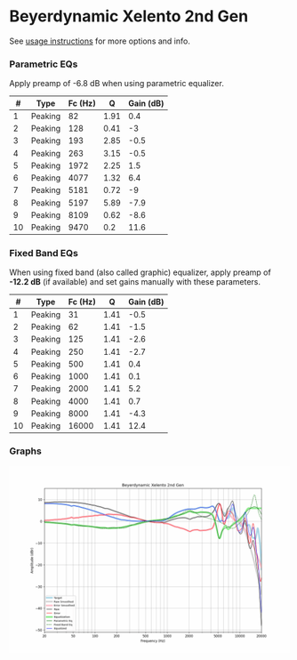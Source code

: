# Beyerdynamic Xelento 2nd Gen
See [usage instructions](https://github.com/jaakkopasanen/AutoEq#usage) for more options and info.

### Parametric EQs
Apply preamp of -6.8 dB when using parametric equalizer.

|   # | Type    |   Fc (Hz) |    Q |   Gain (dB) |
|-----|---------|-----------|------|-------------|
|   1 | Peaking |        82 | 1.91 |         0.4 |
|   2 | Peaking |       128 | 0.41 |        -3   |
|   3 | Peaking |       193 | 2.85 |        -0.5 |
|   4 | Peaking |       263 | 3.15 |        -0.5 |
|   5 | Peaking |      1972 | 2.25 |         1.5 |
|   6 | Peaking |      4077 | 1.32 |         6.4 |
|   7 | Peaking |      5181 | 0.72 |        -9   |
|   8 | Peaking |      5197 | 5.89 |        -7.9 |
|   9 | Peaking |      8109 | 0.62 |        -8.6 |
|  10 | Peaking |      9470 | 0.2  |        11.6 |

### Fixed Band EQs
When using fixed band (also called graphic) equalizer, apply preamp of **-12.2 dB** (if available) and set gains manually with these parameters.

|   # | Type    |   Fc (Hz) |    Q |   Gain (dB) |
|-----|---------|-----------|------|-------------|
|   1 | Peaking |        31 | 1.41 |        -0.5 |
|   2 | Peaking |        62 | 1.41 |        -1.5 |
|   3 | Peaking |       125 | 1.41 |        -2.6 |
|   4 | Peaking |       250 | 1.41 |        -2.7 |
|   5 | Peaking |       500 | 1.41 |         0.4 |
|   6 | Peaking |      1000 | 1.41 |         0.1 |
|   7 | Peaking |      2000 | 1.41 |         5.2 |
|   8 | Peaking |      4000 | 1.41 |         0.7 |
|   9 | Peaking |      8000 | 1.41 |        -4.3 |
|  10 | Peaking |     16000 | 1.41 |        12.4 |

### Graphs
![](./Beyerdynamic%20Xelento%202nd%20Gen.png)
